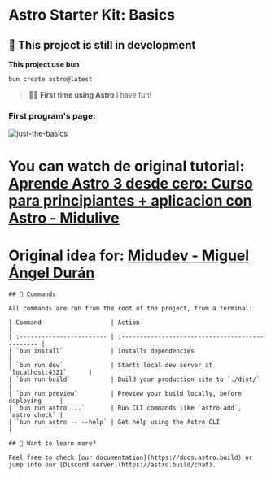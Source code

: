 # Astro Starter Kit: Basics

## 🚀 This project is still in development

**This project use bun**

```sh
bun create astro@latest
```

> 🧑‍🚀 **First time using Astro** I have fun!

### First program's page:

![just-the-basics](https://github.com/withastro/astro/assets/2244813/a0a5533c-a856-4198-8470-2d67b1d7c554)

# You can watch de original tutorial: [Aprende Astro 3 desde cero: Curso para principiantes + aplicacion con Astro - Midulive](https://youtu.be/RB5tR_nqUEw?si=RjckBJeP__80Obbh)

# Original idea for: [Midudev - Miguel Ángel Durán](https://github.com/midudev)

```
## 🧞 Commands

All commands are run from the root of the project, from a terminal:

| Command                   | Action                                           |
| :------------------------ | :----------------------------------------------- |
| `bun install`             | Installs dependencies                            |
| `bun run dev`             | Starts local dev server at `localhost:4321`      |
| `bun run build`           | Build your production site to `./dist/`          |
| `bun run preview`         | Preview your build locally, before deploying     |
| `bun run astro ...`       | Run CLI commands like `astro add`, `astro check` |
| `bun run astro -- --help` | Get help using the Astro CLI                     |

## 👀 Want to learn more?

Feel free to check [our documentation](https://docs.astro.build) or jump into our [Discord server](https://astro.build/chat).
